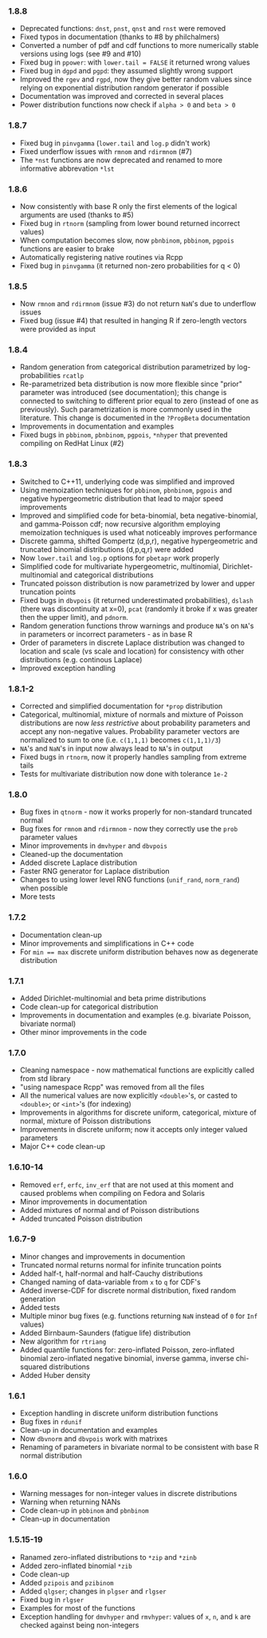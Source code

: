 
### 1.8.8

* Deprecated functions: `dnst`, `pnst`, `qnst` and `rnst` were removed
* Fixed typos in documentation (thanks to #8 by philchalmers)
* Converted a number of pdf and cdf functions to more numerically stable
  versions using logs (see #9 and #10)
* Fixed bug in `ppower`: with `lower.tail = FALSE` it returned wrong values
* Fixed bug in `dgpd` and `pgpd`: they assumed slightly wrong support 
* Improved the `rgev` and `rgpd`, now they give better random values since 
  relying on exponential distribution random generator if possible
* Documentation was improved and corrected in several places
* Power distribution functions now check if `alpha > 0` and `beta > 0`

### 1.8.7

* Fixed bug in `pinvgamma` (`lower.tail` and `log.p` didn't work)
* Fixed underflow issues with `rmnom` and `rdirmnom` (#7)
* The `*nst` functions are now deprecated and renamed to more informative
  abbrevation `*lst`

### 1.8.6

* Now consistently with base R only the first elements of the logical
  arguments are used (thanks to #5)
* Fixed bug in `rtnorm` (sampling from lower bound returned incorrect
  values)
* When computation becomes slow, now `pbnbinom`, `pbbinom`, `pgpois`
  functions are easier to brake
* Automatically registering native routines via Rcpp
* Fixed bug in `pinvgamma` (it returned non-zero probabilities for
  q < 0)
  
### 1.8.5

* Now `rmnom` and `rdirmnom` (issue #3) do not return `NaN`'s due to
  underflow issues
* Fixed bug (issue #4) that resulted in hanging R if zero-length vectors
  were provided as input

### 1.8.4

* Random generation from categorical distribution parametrized by
  log-probabilities `rcatlp`
* Re-parametrized beta distribution is now more flexible since
  "prior" parameter was introduced (see documentation); this change
  is connected to switching to different prior equal to zero
  (instead of one as previously). Such parametrization is more
  commonly used in the literature. This change is documented in
  the `?PropBeta` documentation
* Improvements in documentation and examples
* Fixed bugs in `pbbinom`, `pbnbinom`, `pgpois`, `*nhyper` that
  prevented compiling on RedHat Linux (#2)

### 1.8.3

* Switched to C++11, underlying code was simplified and improved
* Using memoization techniques for `pbbinom`, `pbnbinom`, `pgpois` and
  negative hypergeometric distribution that lead to major speed improvements
* Improved and simplified code for beta-binomial, beta negative-binomial,
  and gamma-Poisson cdf; now recursive algorithm employing memoization techniques
  is used what noticeably improves performance
* Discrete gamma, shifted Gompertz (d,p,r), negative hypergeometric and
  truncated binomial distributions (d,p,q,r) were added
* Now `lower.tail` and `log.p` options for `pbetapr` work properly
* Simplified code for multivariate hypergeometric, multinomial,
  Dirichlet-multinomial and categorical distributions
* Truncated poisson distribution is now parametrized by lower and upper
  truncation points
* Fixed bugs in `dbvpois` (it returned underestimated probabilities),
  `dslash` (there was discontinuity at x=0), `pcat` (randomly it broke
  if x was greater then the upper limit), and `pdnorm`.
* Random generation functions throw warnings and produce `NA`'s on `NA`'s in
  parameters or incorrect parameters - as in base R
* Order of parameters in discrete Laplace distribution was changed to
  location and scale (vs scale and location) for consistency with other
  distributions (e.g. continous Laplace)
* Improved exception handling


### 1.8.1-2

* Corrected and simplified documentation for `*prop` distribution
* Categorical, multinomial, mixture of normals and mixture of Poisson
  distributions are now *less restrictive* about probability parameters
  and accept any non-negative values. Probability parameter vectors are
  normalized to sum to one (i.e. `c(1,1,1)` becomes `c(1,1,1)/3`)
* `NA`'s and `NaN`'s in input now always lead to `NA`'s in output
* Fixed bugs in `rtnorm`, now it properly handles sampling from extreme
  tails
* Tests for multivariate distribution now done
  with tolerance `1e-2`

### 1.8.0

* Bug fixes in `qtnorm` - now it works properly for
  non-standard truncated normal
* Bug fixes for `rmnom` and `rdirmnom` - now they correctly
  use the `prob` parameter values
* Minor improvements in `dmvhyper` and `dbvpois`
* Cleaned-up the documentation
* Added discrete Laplace distribution
* Faster RNG generator for Laplace distribution
* Changes to using lower level RNG functions
  (`unif_rand`, `norm_rand`) when possible
* More tests

### 1.7.2

* Documentation clean-up
* Minor improvements and simplifications in C++ code
* For `min == max` discrete uniform distribution behaves now
  as degenerate distribution

### 1.7.1

* Added Dirichlet-multinomial and beta prime distributions
* Code clean-up for categorical distribution
* Improvements in documentation and examples (e.g. bivariate Poisson,
  bivariate normal)
* Other minor improvements in the code

### 1.7.0

* Cleaning namespace - now mathematical functions are explicitly
  called from std library
* "using namespace Rcpp" was removed from all the files
* All the numerical values are now explicitly `<double>`'s,
  or casted to `<double>`; or `<int>`'s (for indexing)
* Improvements in algorithms for discrete uniform, categorical,
  mixture of normal, mixture of Poisson distributions
* Improvements in discrete uniform; now it accepts only integer
  valued parameters
* Major C++ code clean-up

### 1.6.10-14

* Removed `erf`, `erfc`, `inv_erf` that are not used at this moment and
  caused problems when compiling on Fedora and Solaris
* Minor improvements in documentation
* Added mixtures of normal and of Poisson distributions
* Added truncated Poisson distribution

### 1.6.7-9

* Minor changes and improvements in documention
* Truncated normal returns normal for infinite truncation points
* Added half-t, half-normal and half-Cauchy distributions
* Changed naming of data-variable from `x` to `q` for CDF's
* Added inverse-CDF for discrete normal distribution, fixed 
  random generation
* Added tests
* Multiple minor bug fixes (e.g. functions returning `NaN`
  instead of `0` for `Inf` values)
* Added Birnbaum-Saunders (fatigue life) distribution
* New algorithm for `rtriang`
* Added quantile functions for: zero-inflated Poisson, zero-inflated binomial
  zero-inflated negative binomial, inverse gamma, inverse chi-squared
  distributions
* Added Huber density

### 1.6.1

* Exception handling in discrete uniform distribution functions
* Bug fixes in `rdunif`
* Clean-up in documentation and examples
* Now `dbvnorm` and `dbvpois` work with matrixes
* Renaming of parameters in bivariate normal to be consistent with
  base R normal distribution

### 1.6.0

* Warning messages for non-integer values in discrete distributions
* Warning when returning NANs
* Code clean-up in `pbbinom` and `pbnbinom`
* Clean-up in documentation

### 1.5.15-19

* Ranamed zero-inflated distributions to `*zip` and `*zinb`
* Added zero-inflated binomial `*zib`
* Code clean-up
* Added `pzipois` and `pzibinom`
* Added `qlgser`; changes in `plgser` and `rlgser`
* Fixed bug in `rlgser`
* Examples for most of the functions
* Exception handling for `dmvhyper` and `rmvhyper`: values of `x`, `n`,
  and `k` are checked against being non-integers

